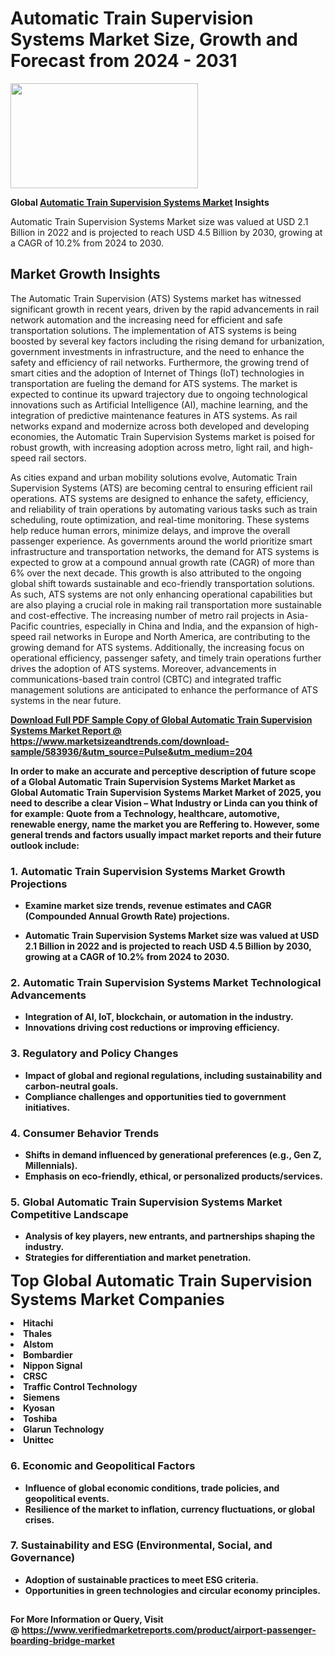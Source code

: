<H1>Automatic Train Supervision Systems Market Size, Growth and Forecast from 2024 - 2031</H1><img class="aligncenter size-medium wp-image-584254" src="https://thirdeyenews.in/wp-content/uploads/2024/09/Global-Market-Research-300x168.jpeg" alt="" width="300" height="168" /><p><strong>Global&nbsp;<a href="https://www.marketsizeandtrends.com/download-sample/583936/&amp;utm_source=Pulse&amp;utm_medium=204">Automatic Train Supervision Systems Market</a> Insights</strong></p><p>Automatic Train Supervision Systems Market size was valued at USD 2.1 Billion in 2022 and is projected to reach USD 4.5 Billion by 2030, growing at a CAGR of 10.2% from 2024 to 2030.</p><p><h2>Market Growth Insights</h2> <p>The Automatic Train Supervision (ATS) Systems market has witnessed significant growth in recent years, driven by the rapid advancements in rail network automation and the increasing need for efficient and safe transportation solutions. The implementation of ATS systems is being boosted by several key factors including the rising demand for urbanization, government investments in infrastructure, and the need to enhance the safety and efficiency of rail networks. Furthermore, the growing trend of smart cities and the adoption of Internet of Things (IoT) technologies in transportation are fueling the demand for ATS systems. The market is expected to continue its upward trajectory due to ongoing technological innovations such as Artificial Intelligence (AI), machine learning, and the integration of predictive maintenance features in ATS systems. As rail networks expand and modernize across both developed and developing economies, the Automatic Train Supervision Systems market is poised for robust growth, with increasing adoption across metro, light rail, and high-speed rail sectors.</p> <p><strong><a href="#"></a></strong></p> <p>As cities expand and urban mobility solutions evolve, Automatic Train Supervision Systems (ATS) are becoming central to ensuring efficient rail operations. ATS systems are designed to enhance the safety, efficiency, and reliability of train operations by automating various tasks such as train scheduling, route optimization, and real-time monitoring. These systems help reduce human errors, minimize delays, and improve the overall passenger experience. As governments around the world prioritize smart infrastructure and transportation networks, the demand for ATS systems is expected to grow at a compound annual growth rate (CAGR) of more than 6% over the next decade. This growth is also attributed to the ongoing global shift towards sustainable and eco-friendly transportation solutions. As such, ATS systems are not only enhancing operational capabilities but are also playing a crucial role in making rail transportation more sustainable and cost-effective. The increasing number of metro rail projects in Asia-Pacific countries, especially in China and India, and the expansion of high-speed rail networks in Europe and North America, are contributing to the growing demand for ATS systems. Additionally, the increasing focus on operational efficiency, passenger safety, and timely train operations further drives the adoption of ATS systems. Moreover, advancements in communications-based train control (CBTC) and integrated traffic management solutions are anticipated to enhance the performance of ATS systems in the near future.</p> <p><strong><a href="#"></p><p><span class=""><strong>Download Full PDF Sample Copy of Global Automatic Train Supervision Systems Market Report</strong> @ <a href="https://www.marketsizeandtrends.com/download-sample/583936/&amp;utm_source=Pulse&amp;utm_medium=204" target="_blank">https://www.marketsizeandtrends.com/download-sample/583936/&amp;utm_source=Pulse&amp;utm_medium=204</a></span></p><p>In order to make an accurate and perceptive description of future scope of a Global&nbsp;Automatic Train Supervision Systems Market Market as Global&nbsp;Automatic Train Supervision Systems Market Market of 2025, you need to describe a clear Vision &ndash; What Industry or Linda can you think of for example: Quote from a Technology, healthcare, automotive, renewable energy, name the market you are Reffering to. However, some general trends and factors usually impact market reports and their future outlook include:</p><h3>1.&nbsp;<strong>Automatic Train Supervision Systems Market Growth Projections</strong></h3><ul><li>Examine market size trends, revenue estimates and CAGR (Compounded Annual Growth Rate) projections.</li><li><p>Automatic Train Supervision Systems Market size was valued at USD 2.1 Billion in 2022 and is projected to reach USD 4.5 Billion by 2030, growing at a CAGR of 10.2% from 2024 to 2030.</p></li></ul><h3>2.&nbsp;<strong>Automatic Train Supervision Systems Market Technological Advancements</strong></h3><ul><li>Integration of AI, IoT, blockchain, or automation in the industry.</li><li>Innovations driving cost reductions or improving efficiency.</li></ul><h3>3.&nbsp;<strong>Regulatory and Policy Changes</strong></h3><ul><li>Impact of global and regional regulations, including sustainability and carbon-neutral goals.</li><li>Compliance challenges and opportunities tied to government initiatives.</li></ul><h3>4.&nbsp;<strong>Consumer Behavior Trends</strong></h3><ul><li>Shifts in demand influenced by generational preferences (e.g., Gen Z, Millennials).</li><li>Emphasis on eco-friendly, ethical, or personalized products/services.</li></ul><h3>5.&nbsp;<strong>Global Automatic Train Supervision Systems Market Competitive Landscape</strong></h3><ul><li>Analysis of key players, new entrants, and partnerships shaping the industry.</li><li>Strategies for differentiation and market penetration.</li></ul><p data-pm-slice="1 1 []"><span style="color: inherit; font-family: inherit; font-size: 25px;">Top Global Automatic Train Supervision Systems Market Companies</span></p><div class="" data-test-id=""><p><li>Hitachi</li><li> Thales</li><li> Alstom</li><li> Bombardier</li><li> Nippon Signal</li><li> CRSC</li><li> Traffic Control Technology</li><li> Siemens</li><li> Kyosan</li><li> Toshiba</li><li> Glarun Technology</li><li> Unittec</li></p></div><h3>6.&nbsp;<strong>Economic and Geopolitical Factors</strong></h3><ul><li>Influence of global economic conditions, trade policies, and geopolitical events.</li><li>Resilience of the market to inflation, currency fluctuations, or global crises.</li></ul><h3>7.&nbsp;<strong>Sustainability and ESG (Environmental, Social, and Governance)</strong></h3><ul><li>Adoption of sustainable practices to meet ESG criteria.</li><li>Opportunities in green technologies and circular economy principles.</li></ul><h2><strong style="font-size: 14px;">For More Information or Query, Visit @&nbsp;</strong><a style="background-color: #ffffff; font-size: 14px;" href="https://www.marketsizeandtrends.com/report/automatic-train-supervision-systems-market/" target="_blank">https://www.verifiedmarketreports.com/product/airport-passenger-boarding-bridge-market</a></h2>
